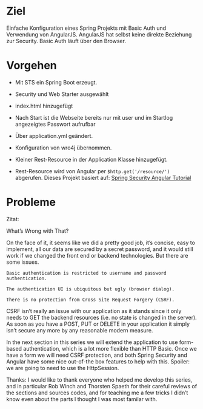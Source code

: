 # Ziel

Einfache Konfiguration eines Spring Projekts mit Basic Auth und Verwendung von AngularJS.
AngularJS hat selbst keine direkte Beziehung zur Security. Basic Auth läuft über den Browser.

# Vorgehen


- Mit STS ein Spring Boot erzeugt.
- Security und Web Starter ausgewählt
- index.html hinzugefügt
- Nach Start ist die Webseite bereits nur mit user und im Startlog angezeigtes Passwort aufrufbar
- Über application.yml geändert.

- Konfiguration von wro4j übernommen.
- Kleiner Rest-Resource in der Application Klasse hinzugefügt.
- Rest-Resource wird von Angular per `$http.get('/resource/')` abgerufen.
Dieses Projekt basiert auf: 
[Spring Security Angular Tutorial](https://spring.io/guides/tutorials/spring-security-and-angular-js/)

# Probleme

Zitat:

What’s Wrong with That?

On the face of it, it seems like we did a pretty good job, it’s concise, easy to implement, all our data are secured by a secret password, and it would still work if we changed the front end or backend technologies. But there are some issues.

    Basic authentication is restricted to username and password authentication.

    The authentication UI is ubiquitous but ugly (browser dialog).

    There is no protection from Cross Site Request Forgery (CSRF).

CSRF isn’t really an issue with our application as it stands since it only needs to GET the backend resources (i.e. no state is changed in the server). As soon as you have a POST, PUT or DELETE in your application it simply isn’t secure any more by any reasonable modern measure.

In the next section in this series we will extend the application to use form-based authentication, which is a lot more flexible than HTTP Basic. Once we have a form we will need CSRF protection, and both Spring Security and Angular have some nice out-of-the box features to help with this. Spoiler: we are going to need to use the HttpSession.

Thanks: I would like to thank everyone who helped me develop this series, and in particular Rob Winch and Thorsten Spaeth for their careful reviews of the sections and sources codes, and for teaching me a few tricks I didn’t know even about the parts I thought I was most familar with.
